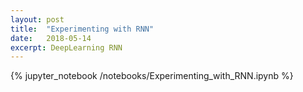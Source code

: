 ```yaml
---
layout: post
title:  "Experimenting with RNN"
date:   2018-05-14
excerpt: DeepLearning RNN
---
```


{% jupyter_notebook /notebooks/Experimenting_with_RNN.ipynb %}
